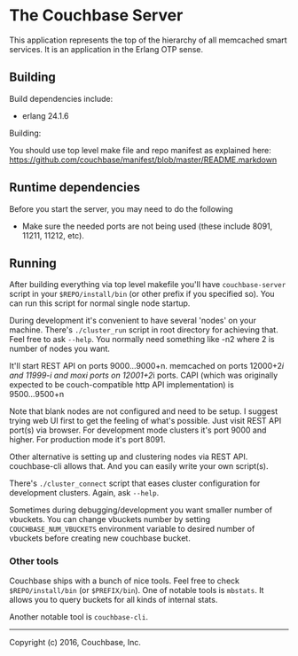 # The Couchbase Server

This application represents the top of the hierarchy of all memcached
smart services.  It is an application in the Erlang OTP sense.

## Building

Build dependencies include:

* erlang 24.1.6

Building:

You should use top level make file and repo manifest as explained
here: https://github.com/couchbase/manifest/blob/master/README.markdown

## Runtime dependencies

Before you start the server, you may need to do the following
  * Make sure the needed ports are not being used (these include
    8091, 11211, 11212, etc).


## Running

After building everything via top level makefile you'll have
`couchbase-server` script in your `$REPO/install/bin` (or other prefix if
you specified so). You can run this script for normal single node
startup.

During development it's convenient to have several 'nodes' on your
machine. There's `./cluster_run` script in root directory for achieving
that. Feel free to ask `--help`. You normally need something like -n2
where 2 is number of nodes you want.

It'll start REST API on ports 9000...9000+n. memcached on ports
12000+2*i and 11999-i and moxi ports on 12001+2*i ports. CAPI (which
was originally expected to be couch-compatible http API
implementation) is 9500...9500+n

Note that blank nodes are not configured and need to be setup. I
suggest trying web UI first to get the feeling of what's
possible. Just visit REST API port(s) via browser. For development
mode clusters it's port 9000 and higher. For production mode it's port
8091.

Other alternative is setting up and clustering nodes via REST
API. couchbase-cli allows that. And you can easily write your own
script(s).

There's `./cluster_connect` script that eases cluster configuration for
development clusters. Again, ask `--help`.

Sometimes during debugging/development you want smaller number of
vbuckets. You can change vbuckets number by setting
`COUCHBASE_NUM_VBUCKETS` environment variable to desired number of vbuckets
before creating new couchbase bucket.

### Other tools

Couchbase ships with a bunch of nice tools. Feel free to check
`$REPO/install/bin` (or `$PREFIX/bin`). One of notable tools is
`mbstats`. It allows you to query buckets for all kinds of internal
stats.

Another notable tool is `couchbase-cli`.

* * * * *
Copyright (c) 2016, Couchbase, Inc.
